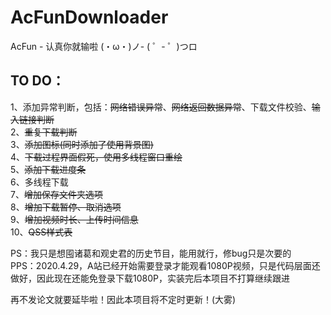 # AcFunDownloader
AcFun - 认真你就输啦 (・ω・)ノ- ( ゜- ゜)つロ


## TO DO：
1、添加异常判断，包括：~~网络错误异常~~、~~网络返回数据异常~~、下载文件校验、~~输入链接判断~~   
2、~~重复下载判断~~   
3、~~添加图标(同时添加了使用背景图)~~   
4、~~下载过程界面假死，使用多线程窗口重绘~~  
5、~~添加下载进度条~~   
6、多线程下载   
7、~~增加保存文件夹选项~~  
8、~~增加下载暂停、取消选项~~  
9、~~增加视频时长、上传时间信息~~  
10、~~QSS样式表~~
    
PS：我只是想囤诸葛和观史君的历史节目，能用就行，修bug只是次要的  
PPS：2020.4.29，A站已经开始需要登录才能观看1080P视频，只是代码层面还做好，因此现在还能免登录下载1080P，实装完后本项目不打算继续跟进   

再不发论文就要延毕啦！因此本项目将不定时更新！(大雾) 
